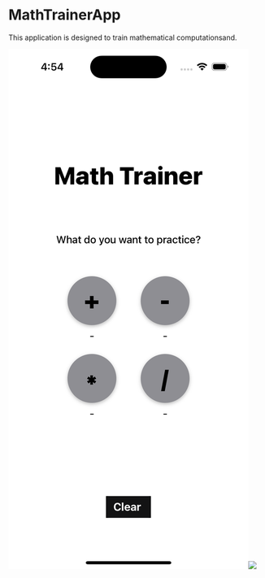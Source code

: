 # MathTrainerApp
This application is designed to train mathematical computationsand.

![This is the first screen of the application where you can choose what you will train](https://github.com/efrosinina/MathTrainerApp/blob/main/Simulator%20Screenshot%20-%20iPhone%2014%20Pro%20-%202023-05-21%20at%2016.54.07.png)<img src="path/to/screenshot.png" width="500">
